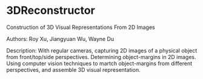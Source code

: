 # 3DReconstructor

Construction of 3D Visual Representations From 2D Images


Authors: 
Roy Xu, Jiangyuan Wu, Wayne Du


Description:
With regular cameras, capturing 2D images of a physical object from front/top/side perspectives. Determining object-margins in 2D images. Using computer vision techniques to martch object-margins from different perspectives, and assemble 3D visual representation.
